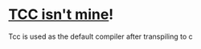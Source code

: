 # [TCC isn't mine](https://bellard.org/tcc/)!
Tcc is used as the default compiler after transpiling to c